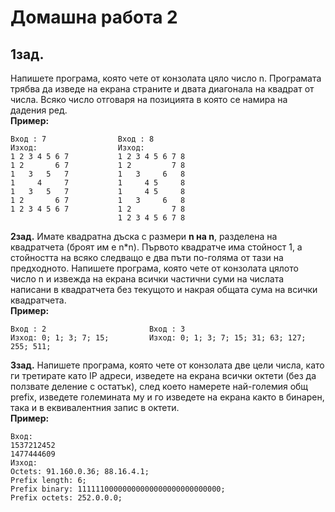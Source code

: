 # Домашна работа 2
                                                         
## 1зад.
Напишете програма, която чете от конзолата цяло число n. Програмата трябва да изведе на 
екрана страните и двата диагонала на квадрат от числа. Всяко число отговаря на позицията в 
която се намира на дадения ред. <br/>
**Пример:** <br/>
```
Вход : 7                Вход : 8
Изход:                  Изход:
1 2 3 4 5 6 7           1 2 3 4 5 6 7 8
1 2       6 7           1 2         7 8
1   3   5   7           1   3     6   8
1     4     7           1     4 5     8
1   3   5   7           1     4 5     8
1 2       6 7           1   3     6   8
1 2 3 4 5 6 7           1 2         7 8
                        1 2 3 4 5 6 7 8
```

**2зад.** Имате квадратна дъска с размери **n на n**, разделена на квадратчета (броят им е n*n). Първото 
квадратче има стойност 1, а стойността на всяко следващо е два пъти по-голяма от тази на 
предходното. Напишете програма, която чете от конзолата цялото число n и извежда на екрана 
всички частични суми на числата написани в квадратчета без текущото и накрая общата сума на 
всички квадратчета. <br/>
**Пример:** <br/>
```
Вход : 2                       Вход : 3
Изход: 0; 1; 3; 7; 15;         Изход: 0; 1; 3; 7; 15; 31; 63; 127; 255; 511;
```

**3зад.** Напишете програма, която чете от конзолата две цели числа, като ги третирате като IP
адреси, изведете на екрана всички октети (без да ползвате деление с остатък), след което намерете 
най-големия общ prefix, изведете големината му и го изведете на екрана както в бинарен, така и в 
еквивалентния запис в октети.<br/>
**Пример:** <br/>
```
Вход:
1537212452
1477444609
Изход:
Octets: 91.160.0.36; 88.16.4.1;
Prefix length: 6;
Prefix binary: 11111100000000000000000000000000; 
Prefix octets: 252.0.0.0;
```
